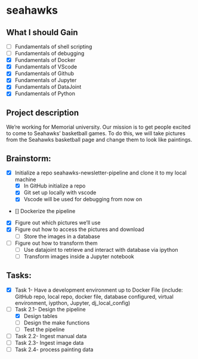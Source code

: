 # seahawks

## What I should Gain
- [ ] Fundamentals of shell scripting 
- [ ] Fundamentals of debugging 
- [x] Fundamentals of Docker
- [x] Fundamentals of VScode 
- [x] Fundamentals of Github 
- [x] Fundamentals of Jupyter 
- [x] Fundamentals of DataJoint
- [x] Fundamentals of Python

## Project description

We’re working for Memorial university. Our mission is to get people excited to come to Seahawks’ basketball games. To do this, we will take pictures from the Seahawks basketball page and change them to look like paintings. 


## Brainstorm:
- [x] Initialize a repo seahawks-newsletter-pipeline and clone it to my local machine 
    - [x] In GitHub initialize a repo
    - [x] Git set up locally with vscode 
    - [x] Vscode will be used for debugging from now on 
- [] Dockerize the pipeline 
- [x] Figure out which pictures we’ll use 
- [x] Figure out how to access the pictures and download 
    - [ ] Store the images in a database 
- [ ] Figure out how to transform them
    - [ ] Use datajoint to retrieve and interact with database via ipython 
    - [ ] Transform images inside a Jupyter notebook 

## Tasks: 
- [x] Task 1- Have a development environment up to Docker File (include: GitHub repo, local repo, docker file, database configured, virtual environment, iypthon, Jupyter, dj_local_config) 
- [ ] Task 2.1- Design the pipeline 
    - [x] Design tables
    - [ ] Design the make functions
    - [ ] Test the pipeline 
- [ ] Task 2.2- Ingest manual data 
- [ ] Task 2.3- Ingest image data
- [ ] Task 2.4- process painting data